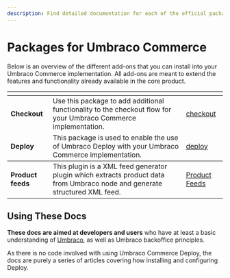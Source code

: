 ```yaml
---
description: Find detailed documentation for each of the official packages available for extending your Umbraco Commerce installation.
---
```


# Packages for Umbraco Commerce

Below is an overview of the different add-ons that you can install into your Umbraco Commerce implementation. All add-ons are meant to extend the features and functionality already available in the core product.

<table data-card-size="large" data-view="cards"><thead><tr><th></th><th></th><th data-hidden data-card-target data-type="content-ref"></th></tr></thead><tbody><tr><td><strong>Checkout</strong></td><td>Use this package to add additional functionality to the checkout flow for your Umbraco Commerce implementation.</td><td><a href="checkout/">checkout</a></td></tr><tr><td><strong>Deploy</strong></td><td>This package is used to enable the use of Umbraco Deploy with your Umbraco Commerce implementation.</td><td><a href="deploy/">deploy</a></td></tr></tbody>
<tr><td><strong>Product feeds</strong></td><td>This plugin is a XML feed generator plugin which extracts product data from Umbraco node and generate structured XML feed.</td><td><a href="product-feeds/">Product Feeds</a></td></tr>
</table>

## Using These Docs

**These docs are aimed at developers and users** who have at least a basic understanding of [Umbraco](https://umbraco.com), as well as Umbraco backoffice principles.

As there is no code involved with using Umbraco Commerce Deploy, the docs are purely a series of articles covering how installing and configuring Deploy.
